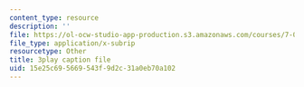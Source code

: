 ```yaml
---
content_type: resource
description: ''
file: https://ol-ocw-studio-app-production.s3.amazonaws.com/courses/7-014-introductory-biology-spring-2005/15e25c695669543f9d2c31a0eb70a102_Uf7qNWklQkE.vtt
file_type: application/x-subrip
resourcetype: Other
title: 3play caption file
uid: 15e25c69-5669-543f-9d2c-31a0eb70a102
---
```

